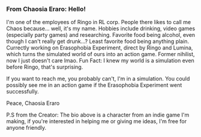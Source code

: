 ### From Chaosia Eraro: Hello!

I'm one of the employees of Ringo in RL corp. People there likes to call me Chaos because... well, it's my name.
Hobbies include drinking, video games (especially party games) and researching.
Favorite food being alcohol, even though I can't really get drunk...?
Least favorite food being anything plain.
Currectly working on Erasophobia Experiment, direct by Ringo and Lumina, which turns the simulated world of ours into an action game.
Former nihilist, now I just doesn't care lmao.
Fun Fact: I knew my world is a simulation even before Ringo, that's surprising.

If you want to reach me, you probably can't, I'm in a simulation. You could possibly see me in an action game if the Erasophobia Experiment went successfully.

Peace, Chaosia Eraro


P.S from the Creator:
The bio above is a character from an indie game I'm making, if you're interested in helping me or giving me ideas, I'm free for anyone friendly.
<!--
**RingoRoseLin/RingoRoseLin** is a ✨ _special_ ✨ repository because its `README.md` (this file) appears on your GitHub profile.

Here are some ideas to get you started:

- 🔭 I’m currently working on ...
- 🌱 I’m currently learning ...
- 👯 I’m looking to collaborate on ...
- 🤔 I’m looking for help with ...
- 💬 Ask me about ...
- 📫 How to reach me: ...
- 😄 Pronouns: ...
- ⚡ Fun fact: ...
-->
